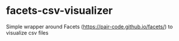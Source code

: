 # facets-csv-visualizer
Simple wrapper around Facets (https://pair-code.github.io/facets/) to visualize csv files
